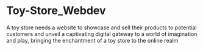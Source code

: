 # Toy-Store_Webdev
A toy store needs a website to showcase and sell their products to potential customers and unveil a captivating digital gateway to a world of imagination and play, bringing the enchantment of a toy store to the online realm
